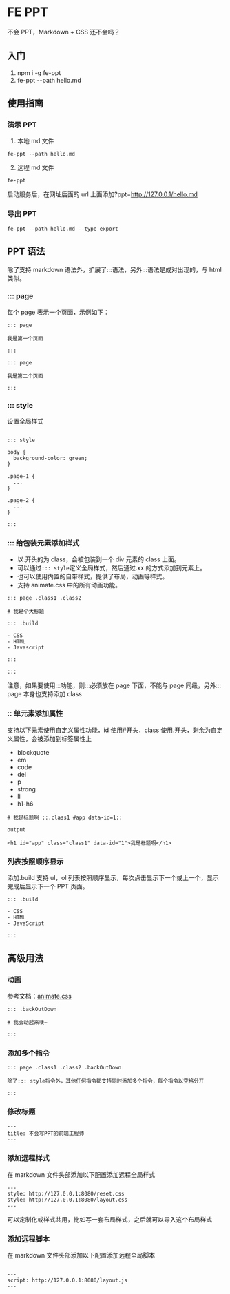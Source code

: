 # FE PPT

不会 PPT，Markdown + CSS 还不会吗？

## 入门

1. npm i -g fe-ppt
2. fe-ppt --path hello.md

## 使用指南

### 演示 PPT

1. 本地 md 文件

```
fe-ppt --path hello.md
```

2. 远程 md 文件

```
fe-ppt
```

启动服务后，在网址后面的 url 上面添加?ppt=http://127.0.0.1/hello.md

### 导出 PPT

```
fe-ppt --path hello.md --type export
```

## PPT 语法

除了支持 markdown 语法外，扩展了:::语法，另外:::语法是成对出现的，与 html 类似。

### ::: page

每个 page 表示一个页面，示例如下：

```
::: page

我是第一个页面

:::

::: page

我是第二个页面

:::
```

### ::: style

设置全局样式

```

::: style

body {
  background-color: green;
}

.page-1 {
  ...
}

.page-2 {
  ...
}

:::

```

### ::: 给包装元素添加样式

- 以.开头的为 class，会被包装到一个 div 元素的 class 上面。
- 可以通过`::: style`定义全局样式，然后通过.xx 的方式添加到元素上。
- 也可以使用内置的自带样式，提供了布局，动画等样式。
- 支持 animate.css 中的所有动画功能。

```
::: page .class1 .class2

# 我是个大标题

::: .build

- CSS
- HTML
- Javascript

:::

:::
```

注意，如果要使用:::功能，则:::必须放在 page 下面，不能与 page 同级，另外::: page 本身也支持添加 class

### :: 单元素添加属性

支持以下元素使用自定义属性功能，id 使用#开头，class 使用.开头，剩余为自定义属性，会被添加到标签属性上

- blockquote
- em
- code
- del
- p
- strong
- li
- h1-h6

```
# 我是标题啊 ::.class1 #app data-id=1::

output

<h1 id="app" class="class1" data-id="1">我是标题啊</h1>
```

### 列表按照顺序显示

添加.build 支持 ul，ol 列表按照顺序显示，每次点击显示下一个或上一个，显示完成后显示下一个 PPT 页面。

```
::: .build

- CSS
- HTML
- JavaScript

:::
```

## 高级用法

### 动画

参考文档：[animate.css](https://animate.style/)

```
::: .backOutDown

# 我会动起来噢~

:::
```

### 添加多个指令

```
::: page .class1 .class2 .backOutDown

除了::: style指令外，其他任何指令都支持同时添加多个指令，每个指令以空格分开

:::
```

### 修改标题

```
---
title: 不会写PPT的前端工程师
---
```

### 添加远程样式

在 markdown 文件头部添加以下配置添加远程全局样式

```
---
style: http://127.0.0.1:8080/reset.css
style: http://127.0.0.1:8080/layout.css
---
```

可以定制化或样式共用，比如写一套布局样式，之后就可以导入这个布局样式

### 添加远程脚本

在 markdown 文件头部添加以下配置添加远程全局脚本

```

---
script: http://127.0.0.1:8080/layout.js
---

```

